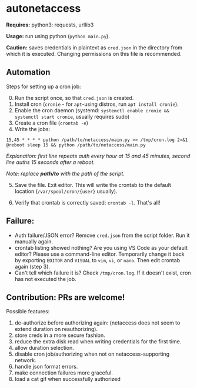 # autonetaccess
**Requires:** python3: requests, urllib3

**Usage:** run using python (`python main.py`).

**Caution:** saves credentials in plaintext as `cred.json` in the directory from which it is executed. Changing permissions on this file is recommended.

## Automation
Steps for setting up a cron job:

0. Run the script once, so that `cred.json` is created.
1. Install cron (`cronie` - for `apt`-using distros, run `apt install cronie`).
2. Enable the cron daemon (systemd: `systemctl enable cronie && systemctl start cronie`, usually requires sudo)
3. Create a cron file (`crontab -e`)
4. Write the jobs:
```
15,45 * * * * python /path/to/netaccess/main.py >> /tmp/cron.log 2>&1
@reboot sleep 15 && python /path/to/netaccess/main.py
```
*Explanation: first line repeats auth every hour at 15 and 45 minutes, second line auths 15 seconds after a reboot.*

*Note: replace **path/to** with the path of the script.*

5. Save the file. Exit editor. This will write the crontab to the default location (`/var/spool/cron/{user}` usually).

6. Verify that crontab is correctly saved: `crontab -l`. That's all!

##  Failure:
- Auth failure/JSON error? Remove `cred.json` from the script folder. Run it manually again.
- crontab listing showed nothing? Are you using VS Code as your default editor? Please use a command-line editor. Temporarily change it back by exporting `EDITOR` and `VISUAL` to `vim`, `vi`, or `nano`. Then edit crontab again (step 3).
- Can't tell which failure it is? Check `/tmp/cron.log`. If it doesn't exist, cron has not executed the job.

## Contribution: PRs are welcome!
Possible features:
1. de-authorize before authorizing again: (netaccess does not seem to extend duration on reauthorizing).
2. store creds in a more secure fashion.
3. reduce the extra disk read when writing credentials for the first time.
4. allow duration selection.
5. disable cron job/authorizing when not on netaccess-supporting network.
6. handle json format errors.
7. make connection failures more graceful.
8. load a cat gif when successfully authorized